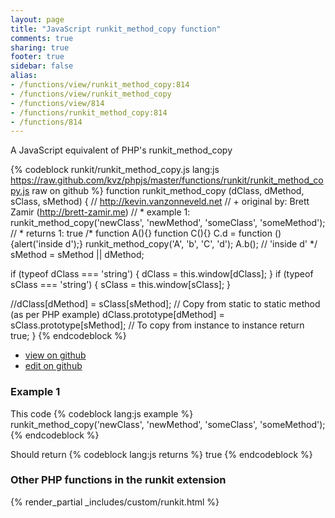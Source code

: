 ```yaml
---
layout: page
title: "JavaScript runkit_method_copy function"
comments: true
sharing: true
footer: true
sidebar: false
alias:
- /functions/view/runkit_method_copy:814
- /functions/view/runkit_method_copy
- /functions/view/814
- /functions/runkit_method_copy:814
- /functions/814
---
```

<!-- Generated by Rakefile:build -->
A JavaScript equivalent of PHP's runkit_method_copy

{% codeblock runkit/runkit_method_copy.js lang:js https://raw.github.com/kvz/phpjs/master/functions/runkit/runkit_method_copy.js raw on github %}
function runkit_method_copy (dClass, dMethod, sClass, sMethod) {
  // http://kevin.vanzonneveld.net
  // +   original by: Brett Zamir (http://brett-zamir.me)
  // *     example 1: runkit_method_copy('newClass', 'newMethod', 'someClass', 'someMethod');
  // *     returns 1: true
/*
  function A(){}
  function C(){}
  C.d = function () {alert('inside d');}
  runkit_method_copy('A', 'b', 'C', 'd');
  A.b(); // 'inside d'
  */
  sMethod = sMethod || dMethod;

  if (typeof dClass === 'string') {
    dClass = this.window[dClass];
  }
  if (typeof sClass === 'string') {
    sClass = this.window[sClass];
  }

  //dClass[dMethod] = sClass[sMethod]; // Copy from static to static method (as per PHP example)
  dClass.prototype[dMethod] = sClass.prototype[sMethod]; // To copy from instance to instance
  return true;
}
{% endcodeblock %}

 - [view on github](https://github.com/kvz/phpjs/blob/master/functions/runkit/runkit_method_copy.js)
 - [edit on github](https://github.com/kvz/phpjs/edit/master/functions/runkit/runkit_method_copy.js)

### Example 1
This code
{% codeblock lang:js example %}
runkit_method_copy('newClass', 'newMethod', 'someClass', 'someMethod');
{% endcodeblock %}

Should return
{% codeblock lang:js returns %}
true
{% endcodeblock %}


### Other PHP functions in the runkit extension
{% render_partial _includes/custom/runkit.html %}
